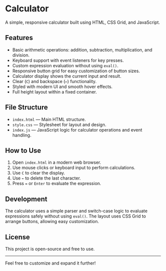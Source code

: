 # Calculator

A simple, responsive calculator built using HTML, CSS Grid, and JavaScript.

## Features

- Basic arithmetic operations: addition, subtraction, multiplication, and division.
- Keyboard support with event listeners for key presses.
- Custom expression evaluation without using `eval()`.
- Responsive button grid for easy customization of button sizes.
- Calculator display shows the current input and result.
- Clear (`C`) and backspace (`←`) functionality.
- Styled with modern UI and smooth hover effects.
- Full height layout within a fixed container.

## File Structure

- `index.html` — Main HTML structure.
- `style.css` — Stylesheet for layout and design.
- `index.js` — JavaScript logic for calculator operations and event handling.

## How to Use

1. Open `index.html` in a modern web browser.
2. Use mouse clicks or keyboard input to perform calculations.
3. Use `C` to clear the display.
4. Use `←` to delete the last character.
5. Press `=` or `Enter` to evaluate the expression.

## Development

The calculator uses a simple parser and switch-case logic to evaluate expressions safely without using `eval()`. The layout uses CSS Grid to arrange buttons, allowing easy customization.

## License

This project is open-source and free to use.

---

Feel free to customize and expand it further!
